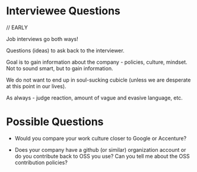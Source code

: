 # Interviewee Questions

// EARLY 

Job interviews go both ways!

Questions (ideas) to ask back to the interviewer.

Goal is to gain information about the company - policies, culture, mindset. Not to sound smart, but to gain information.

We do not want to end up in soul-sucking cubicle (unless we are desperate at this point in our lives).

As always - judge reaction, amount of vague and evasive language, etc.

# Possible Questions

* Would you compare your work culture closer to Google or Accenture?

* Does your company have a github (or similar) organization account or do you contribute back to OSS you use? Can you tell me about the OSS contribution policies?
